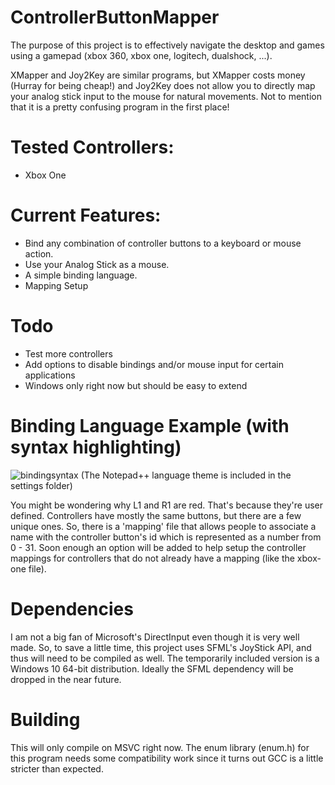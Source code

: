 # ControllerButtonMapper

The purpose of this project is to effectively navigate the desktop and games 
using a gamepad (xbox 360, xbox one, logitech, dualshock, ...).

XMapper and Joy2Key are similar programs, but XMapper costs money (Hurray for 
being cheap!) and Joy2Key does not allow you to directly map your analog stick
input to the mouse for natural movements.  Not to mention that it is a pretty
confusing program in the first place!

# Tested Controllers:
- Xbox One

# Current Features:

- Bind any combination of controller buttons to a keyboard or mouse action.
- Use your Analog Stick as a mouse.
- A simple binding language.
- Mapping Setup

# Todo

- Test more controllers
- Add options to disable bindings and/or mouse input for certain applications
- Windows only right now but should be easy to extend

# Binding Language Example (with syntax highlighting)

![bindingsyntax](https://cloud.githubusercontent.com/assets/5145006/12012837/2a7c36f8-accd-11e5-80ed-a85198030396.png "Simple Binding Syntax")
(The Notepad++ language theme is included in the settings folder)

You might be wondering why L1 and R1 are red.  That's because they're user defined.  Controllers have mostly the same buttons,
but there are a few unique ones.  So, there is a 'mapping' file that allows people to associate a name with the controller button's
id which is represented as a number from 0 - 31.  Soon enough an option will be added to help setup the controller mappings for 
controllers that do not already have a mapping (like the xbox-one file).

# Dependencies

I am not a big fan of Microsoft's DirectInput even though it is very well made.  So, to save a little time, this project uses SFML's 
JoyStick API, and thus will need to be compiled as well.  The temporarily included version is a Windows 10 64-bit distribution.  Ideally
the SFML dependency will be dropped in the near future.

# Building

This will only compile on MSVC right now.  The enum library (enum.h) for this program needs some compatibility work since it turns out GCC
is a little stricter than expected.
